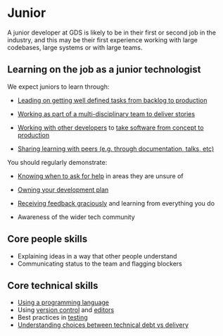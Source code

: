 
# Junior
A junior developer at GDS is likely to be in their first or second job in the industry, and this may be their first experience working with large codebases, large systems or with large teams.

## Learning on the job as a junior technologist

We expect juniors to learn through:

- [Leading on getting well defined tasks from backlog to production](/career-path/competencies/leading-on-stories.md#junior-level)


- [Working as part of a multi-disciplinary team to deliver stories](/career-path/competencies/working-as-a-multi-disciplinary-team.md#junior-level)

- [Working with other developers](/career-path/competencies/building-software-as-a-team.md) to [take software from concept to production](/career-path/competencies/designing-for-reliability.md#junior-level)

- [Sharing learning with peers (e.g. through documentation, talks, etc)](/career-path/competencies/sharing-knowledge-with-others.md#junior-level)


You should regularly demonstrate:

- [Knowing when to ask for help](/career-path/competencies/knowing-when-to-ask-for-help.md#junior-level) in areas they are unsure of

- [Owning your development plan](/career-path/competencies/owning-their-development-plan.md#junior-level)

- [Receiving feedback graciously](/resources/giving-and-receiving-feedback.md) and learning from everything you do

- Awareness of the wider tech community

## Core people skills
- Explaining ideas in a way that other people understand
- Communicating status to the team and flagging blockers


## Core technical skills

- [Using a programming language](/resources/programming-languages.md)
- Using [version control](/resources/version-control.md) and [editors](/resources/editors.md)
- Best practices in [testing](/career-path/competencies/using-appropriate-testing-to-ensure-software-quality.md#junior-level)
- [Understanding choices between technical debt vs delivery](/resources/technical-debt-tradeoffs.md)







